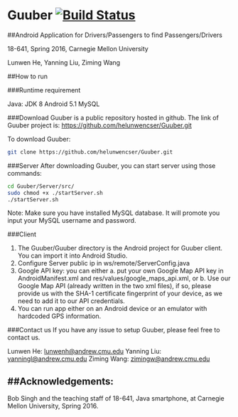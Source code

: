 # Guuber [![Build Status](https://travis-ci.org/helunwencser/Guuber.svg?branch=master)](https://travis-ci.org/helunwencser/Guuber)

##Android Application for Drivers/Passengers to find Passengers/Drivers

18-641, Spring 2016, Carnegie Mellon University  

Lunwen He, Yanning Liu, Ziming Wang

##How to run

###Runtime requirement

Java: JDK 8
Android 5.1
MySQL

###Download
Guuber is a public repository hosted in github. The link of Guuber project is: 
https://github.com/helunwencser/Guuber.git

To download Guuber:
```bash
git clone https://github.com/helunwencser/Guuber.git
```

###Server
After downloading Guuber, you can start server using those commands:
```bash
cd Guuber/Server/src/
sudo chmod +x ./startServer.sh
./startServer.sh
```
Note: Make sure you have installed MySQL database. It will promote you input your MySQL username and  password.

###Client
1. The Guuber/Guuber directory is the Android project for Guuber client. You can import it into Android Studio.
2. Configure Server public ip in ws/remote/ServerConfig.java
3. Google API key: you can either a. put your own Google Map API key in AndroidManifest.xml and res/values/google_maps_api.xml, or b. Use our Google Map API (already written in the two xml files), if so, please provide us with the SHA-1 certificate fingerprint of your device, as we need to add it to our API credentials.
4. You can run app either on an Android device or an emulator with hardcoded GPS information.


###Contact us
If you have any issue to setup Guuber, please feel free to contact us.

Lunwen He: lunwenh@andrew.cmu.edu
Yanning Liu: yanningl@andrew.cmu.edu
Ziming Wang: zimingw@andrew.cmu.edu


##Acknowledgements:
---------------------------------------------------------
Bob Singh and the teaching staff of 18-641, 
Java smartphone, at Carnegie Mellon University, Spring 2016.
